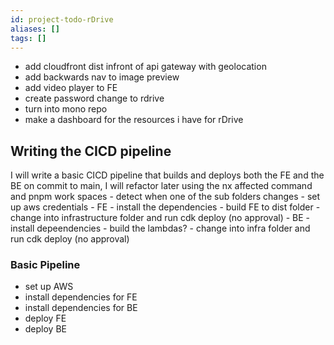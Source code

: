 ```yaml
---
id: project-todo-rDrive
aliases: []
tags: []
---
```


- add cloudfront dist infront of api gateway with geolocation
- add backwards nav to image preview
- add video player to FE
- create password change to rdrive
- turn into mono repo
- make a dashboard for the resources i have for rDrive


## Writing the CICD pipeline
I will write a basic CICD pipeline that builds and deploys both the FE and the BE on commit to main, I will refactor later using
the nx affected command and pnpm work spaces
    - detect when one of the sub folders changes
    - set up aws credentials
    - FE
        - install the dependencies
        - build FE to dist folder
        - change into infrastructure folder and run cdk deploy (no approval)
    - BE
        - install depeendencies
        - build the lambdas?
        - change into infra folder and run cdk deploy (no approval)

### Basic Pipeline
- set up AWS
- install dependencies for FE
- install dependencies for BE
- deploy FE
- deploy BE
